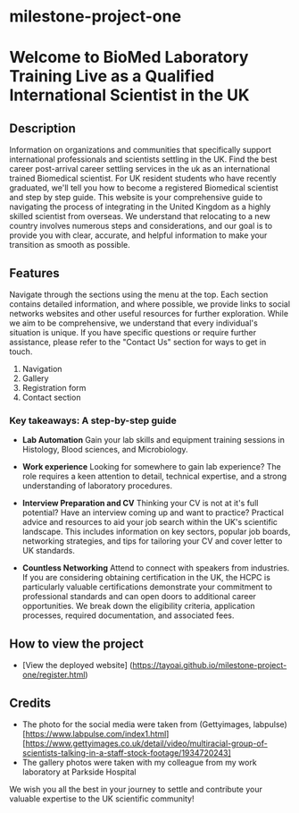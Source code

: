 ﻿# milestone-project-one
 # Welcome to BioMed Laboratory Training Live as a Qualified International Scientist in the UK

## Description
Information on organizations and communities that specifically support international professionals and scientists settling in the UK. Find the best career post-arrival career settling services in the uk as an international trained Biomedical scientist. For UK resident students who have recently graduated, we'll tell you how to become a registered Biomedical scientist and step by step guide.
This website is your comprehensive guide to navigating the process of integrating in the United Kingdom as a highly skilled scientist from overseas. We understand that relocating to a new country involves numerous steps and considerations, and our goal is to provide you with clear, accurate, and helpful information to make your transition as smooth as possible.

## Features

Navigate through the sections using the menu at the top. Each section contains detailed information, and where possible, we provide links to social networks websites and other useful resources for further exploration.
While we aim to be comprehensive, we understand that every individual's situation is unique. If you have specific questions or require further assistance, please refer to the "Contact Us" section for ways to get in touch.
1. Navigation
2. Gallery
3. Registration form
4. Contact section

###  Key takeaways: A step-by-step guide
- **Lab Automation** Gain your lab skills and equipment training sessions in Histology, Blood sciences, and Microbiology.

- **Work experience** Looking for somewhere to gain lab experience? The role requires a keen attention to detail, technical expertise, and a strong understanding of laboratory procedures.

- **Interview Preparation and CV** Thinking your CV is not at it's full potential? Have an interview coming up and want to practice? Practical advice and resources to aid your job search within the UK's scientific landscape. This includes information on key sectors, popular job boards, networking strategies, and tips for tailoring your CV and cover letter to UK standards.

- **Countless Networking** Attend to connect with speakers from industries. If you are considering obtaining certification in the UK, the HCPC is particularly valuable certifications demonstrate your commitment to professional standards and can open doors to additional career opportunities. We break down the eligibility criteria, application processes, required documentation, and associated fees.

## How to view the project
- [View the deployed website]
(https://tayoai.github.io/milestone-project-one/register.html)

## Credits
- The photo for the social media were taken from (Gettyimages, labpulse)
[https://www.labpulse.com/index1.html]
[https://www.gettyimages.co.uk/detail/video/multiracial-group-of-scientists-talking-in-a-staff-stock-footage/1934720243]
- The gallery photos were taken with my colleague from my work laboratory at Parkside Hospital



We wish you all the best in your journey to settle and contribute your valuable expertise to the UK scientific community!

